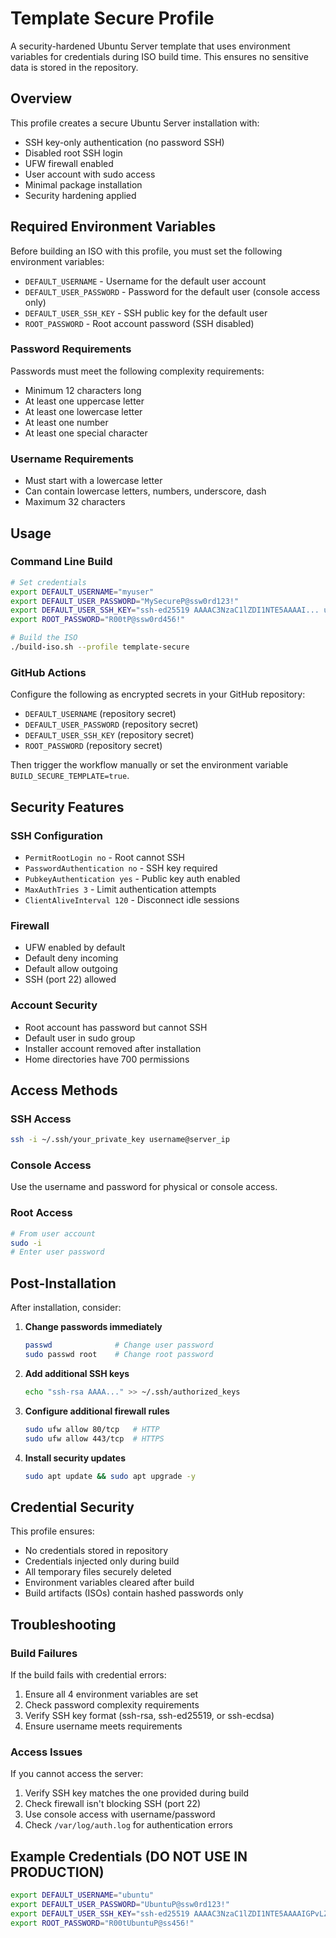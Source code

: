 # Template Secure Profile

A security-hardened Ubuntu Server template that uses environment variables for credentials during ISO build time. This ensures no sensitive data is stored in the repository.

## Overview

This profile creates a secure Ubuntu Server installation with:
- SSH key-only authentication (no password SSH)
- Disabled root SSH login
- UFW firewall enabled
- User account with sudo access
- Minimal package installation
- Security hardening applied

## Required Environment Variables

Before building an ISO with this profile, you must set the following environment variables:

- `DEFAULT_USERNAME` - Username for the default user account
- `DEFAULT_USER_PASSWORD` - Password for the default user (console access only)
- `DEFAULT_USER_SSH_KEY` - SSH public key for the default user
- `ROOT_PASSWORD` - Root account password (SSH disabled)

### Password Requirements

Passwords must meet the following complexity requirements:
- Minimum 12 characters long
- At least one uppercase letter
- At least one lowercase letter
- At least one number
- At least one special character

### Username Requirements

- Must start with a lowercase letter
- Can contain lowercase letters, numbers, underscore, dash
- Maximum 32 characters

## Usage

### Command Line Build

```bash
# Set credentials
export DEFAULT_USERNAME="myuser"
export DEFAULT_USER_PASSWORD="MySecureP@ssw0rd123!"
export DEFAULT_USER_SSH_KEY="ssh-ed25519 AAAAC3NzaC1lZDI1NTE5AAAAI... user@example.com"
export ROOT_PASSWORD="R00tP@ssw0rd456!"

# Build the ISO
./build-iso.sh --profile template-secure
```

### GitHub Actions

Configure the following as encrypted secrets in your GitHub repository:
- `DEFAULT_USERNAME` (repository secret)
- `DEFAULT_USER_PASSWORD` (repository secret)
- `DEFAULT_USER_SSH_KEY` (repository secret)
- `ROOT_PASSWORD` (repository secret)

Then trigger the workflow manually or set the environment variable `BUILD_SECURE_TEMPLATE=true`.

## Security Features

### SSH Configuration
- `PermitRootLogin no` - Root cannot SSH
- `PasswordAuthentication no` - SSH key required
- `PubkeyAuthentication yes` - Public key auth enabled
- `MaxAuthTries 3` - Limit authentication attempts
- `ClientAliveInterval 120` - Disconnect idle sessions

### Firewall
- UFW enabled by default
- Default deny incoming
- Default allow outgoing
- SSH (port 22) allowed

### Account Security
- Root account has password but cannot SSH
- Default user in sudo group
- Installer account removed after installation
- Home directories have 700 permissions

## Access Methods

### SSH Access
```bash
ssh -i ~/.ssh/your_private_key username@server_ip
```

### Console Access
Use the username and password for physical or console access.

### Root Access
```bash
# From user account
sudo -i
# Enter user password
```

## Post-Installation

After installation, consider:

1. **Change passwords immediately**
   ```bash
   passwd              # Change user password
   sudo passwd root    # Change root password
   ```

2. **Add additional SSH keys**
   ```bash
   echo "ssh-rsa AAAA..." >> ~/.ssh/authorized_keys
   ```

3. **Configure additional firewall rules**
   ```bash
   sudo ufw allow 80/tcp   # HTTP
   sudo ufw allow 443/tcp  # HTTPS
   ```

4. **Install security updates**
   ```bash
   sudo apt update && sudo apt upgrade -y
   ```

## Credential Security

This profile ensures:
- No credentials stored in repository
- Credentials injected only during build
- All temporary files securely deleted
- Environment variables cleared after build
- Build artifacts (ISOs) contain hashed passwords only

## Troubleshooting

### Build Failures

If the build fails with credential errors:
1. Ensure all 4 environment variables are set
2. Check password complexity requirements
3. Verify SSH key format (ssh-rsa, ssh-ed25519, or ssh-ecdsa)
4. Ensure username meets requirements

### Access Issues

If you cannot access the server:
1. Verify SSH key matches the one provided during build
2. Check firewall isn't blocking SSH (port 22)
3. Use console access with username/password
4. Check `/var/log/auth.log` for authentication errors

## Example Credentials (DO NOT USE IN PRODUCTION)

```bash
export DEFAULT_USERNAME="ubuntu"
export DEFAULT_USER_PASSWORD="UbuntuP@ssw0rd123!"
export DEFAULT_USER_SSH_KEY="ssh-ed25519 AAAAC3NzaC1lZDI1NTE5AAAAIGPvLZG6WK6yk5pPl0xXnPHvzM3G9Wg/oKW9K example@ubuntu"
export ROOT_PASSWORD="R00tUbuntuP@ss456!"
```